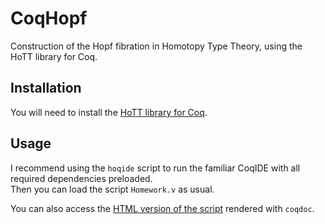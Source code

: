 # CoqHopf
Construction of the Hopf fibration in Homotopy Type Theory, using the HoTT library for Coq.

## Installation
You will need to install the [HoTT library for Coq](https://github.com/HoTT/HoTT).

## Usage
I recommend using the `hoqide` script to run the familiar CoqIDE with all required dependencies preloaded.  
Then you can load the script `Homework.v` as usual.

You can also access the [HTML version of the script](https://htmlpreview.github.io/?https://github.com/Champitoad/CoqHopf/blob/master/Homework.html) rendered with `coqdoc`.
